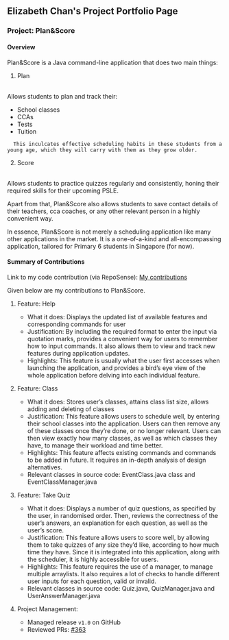 ## Elizabeth Chan's Project Portfolio Page
### Project: Plan&Score

#### Overview
Plan&Score is a Java command-line application that does two main things:
1. Plan
<br>
Allows students to plan and track their:
    <ul>
        <li>School classes
        <li>CCAs
        <li>Tests
        <li>Tuition
    </ul>

      This inculcates effective scheduling habits in these students from a young age, which they will carry with them as they grow older.

2. Score
<br>
Allows students to practice quizzes regularly and consistently, honing their required skills for their upcoming PSLE.

Apart from that, Plan&Score also allows students to save contact details of their teachers, cca coaches, or any other relevant person in a highly convenient way.

In essence, Plan&Score is not merely a scheduling application like many other applications in the market. It is a one-of-a-kind and all-encompassing application, tailored for Primary 6 students in Singapore (for now).


#### Summary of Contributions

Link to my code contribution (via RepoSense):
[My contributions](https://nus-cs2113-ay2021s1.github.io/tp-dashboard/#breakdown=true&search=elizabethcwt&sort=groupTitle&sortWithin=title&since=2020-09-27&timeframe=commit&mergegroup=&groupSelect=groupByRepos&checkedFileTypes=docs~functional-code~test-code~other)

Given below are my contributions to Plan&Score.

1. Feature: Help
    - What it does: Displays the updated list of available features and corresponding commands for user
    - Justification: By including the required format to enter the input via quotation marks, provides a convenient way for users to remember how to input commands. It also allows them to view and track new features during application updates.
    - Highlights: This feature is usually what the user first accesses when launching the application, and provides a bird’s eye view of the whole application before delving into each individual feature.

1. Feature: Class
    - What it does: Stores user’s classes, attains class list size, allows adding and deleting of classes
    - Justification: This feature allows users to schedule well, by entering their school classes into the application. Users can then remove any of these classes once they’re done, or no longer relevant. Users can then view exactly how many classes, as well as which classes they have, to manage their workload and time better.
    - Highlights: This feature affects existing commands and commands to be added in future. It requires an in-depth analysis of design alternatives.
    - Relevant classes in source code: EventClass.java class and EventClassManager.java

1. Feature: Take Quiz
    - What it does: Displays a number of quiz questions, as specified by the user, in randomised order. Then, reviews the correctness of the user’s answers, an explanation for each question, as well as the user’s score.
    - Justification: This feature allows users to score well, by allowing them to take quizzes of any size they’d like, according to how much time they have. Since it is integrated into this application, along with the scheduler, it is highly accessible for users.
    - Highlights: This feature requires the use of a manager, to manage multiple arraylists. It also requires a lot of checks to handle different user inputs for each question, valid or invalid.
    - Relevant classes in source code: Quiz.java, QuizManager.java and UserAnswerManager.java

1. Project Management:
    - Managed release `v1.0` on GitHub
    - Reviewed PRs: [#363](https://github.com/AY2021S1-CS2113T-W12-4/tp/pull/363)